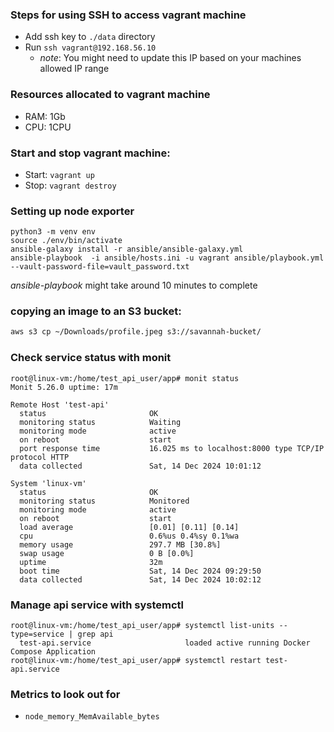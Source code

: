 ###  Steps for using SSH to access vagrant machine
- Add ssh key to `./data` directory
- Run `ssh vagrant@192.168.56.10`
  - *note*: You might need to update this IP based on your machines allowed IP range

### Resources allocated to vagrant machine
- RAM: 1Gb
- CPU: 1CPU

### Start and stop vagrant machine:
- Start: `vagrant up`
- Stop: `vagrant destroy`


### Setting up node exporter
```console
python3 -m venv env
source ./env/bin/activate
ansible-galaxy install -r ansible/ansible-galaxy.yml
ansible-playbook  -i ansible/hosts.ini -u vagrant ansible/playbook.yml --vault-password-file=vault_password.txt
```
*ansible-playbook* might take around 10 minutes to complete

### copying an image to an S3 bucket:
```bash
aws s3 cp ~/Downloads/profile.jpeg s3://savannah-bucket/
```

### Check service status with monit
```
root@linux-vm:/home/test_api_user/app# monit status
Monit 5.26.0 uptime: 17m

Remote Host 'test-api'
  status                       OK
  monitoring status            Waiting
  monitoring mode              active
  on reboot                    start
  port response time           16.025 ms to localhost:8000 type TCP/IP protocol HTTP
  data collected               Sat, 14 Dec 2024 10:01:12

System 'linux-vm'
  status                       OK
  monitoring status            Monitored
  monitoring mode              active
  on reboot                    start
  load average                 [0.01] [0.11] [0.14]
  cpu                          0.6%us 0.4%sy 0.1%wa
  memory usage                 297.7 MB [30.8%]
  swap usage                   0 B [0.0%]
  uptime                       32m
  boot time                    Sat, 14 Dec 2024 09:29:50
  data collected               Sat, 14 Dec 2024 10:02:12
```

### Manage api service with systemctl

```
root@linux-vm:/home/test_api_user/app# systemctl list-units --type=service | grep api
  test-api.service                     loaded active running Docker Compose Application
root@linux-vm:/home/test_api_user/app# systemctl restart test-api.service
```

### Metrics to look out for
- `node_memory_MemAvailable_bytes`

